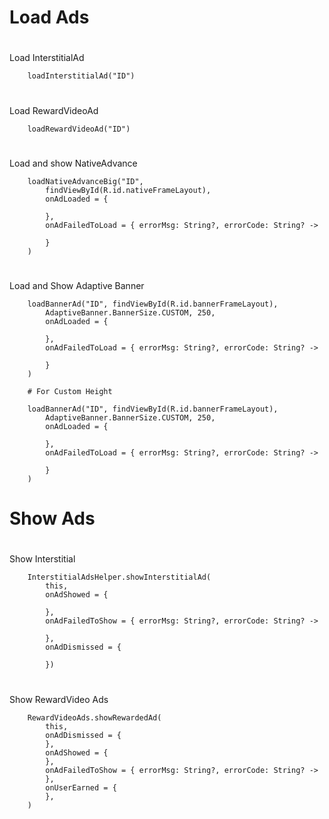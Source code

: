 # Load Ads

#
Load InterstitialAd

        loadInterstitialAd("ID")
        
#
Load RewardVideoAd

        loadRewardVideoAd("ID")
        
#
Load and show NativeAdvance

        loadNativeAdvanceBig("ID",
            findViewById(R.id.nativeFrameLayout),
            onAdLoaded = {

            },
            onAdFailedToLoad = { errorMsg: String?, errorCode: String? ->

            }
        )
        
 #
 Load and Show Adaptive Banner
 
        loadBannerAd("ID", findViewById(R.id.bannerFrameLayout),
            AdaptiveBanner.BannerSize.CUSTOM, 250,
            onAdLoaded = {

            },
            onAdFailedToLoad = { errorMsg: String?, errorCode: String? ->

            }
        )
        
        # For Custom Height
        
        loadBannerAd("ID", findViewById(R.id.bannerFrameLayout),
            AdaptiveBanner.BannerSize.CUSTOM, 250,
            onAdLoaded = {

            },
            onAdFailedToLoad = { errorMsg: String?, errorCode: String? ->

            }
        )
        
# Show Ads

#
Show Interstitial

        InterstitialAdsHelper.showInterstitialAd(
            this,
            onAdShowed = {

            },
            onAdFailedToShow = { errorMsg: String?, errorCode: String? ->

            },
            onAdDismissed = {

            })
            
#
Show RewardVideo Ads

        RewardVideoAds.showRewardedAd(
            this,
            onAdDismissed = {
            },
            onAdShowed = {
            },
            onAdFailedToShow = { errorMsg: String?, errorCode: String? ->
            },
            onUserEarned = {
            },
        )

